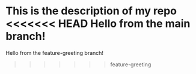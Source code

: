 This is the description of my repo 
<<<<<<< HEAD
Hello from the main branch!
=======
Hello from the feature-greeting branch!
>>>>>>> feature-greeting
